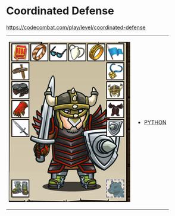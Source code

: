 # Coordinated Defense 

https://codecombat.com/play/level/coordinated-defense
<table>
<tr>
<td>

![Hero Picture](hero.png?raw=true "Hero Picture")

</td>
<td>
<ul>
<li>

[PYTHON](CoordinatedDefense.py)

</li>
</td>
</tr>
<table>